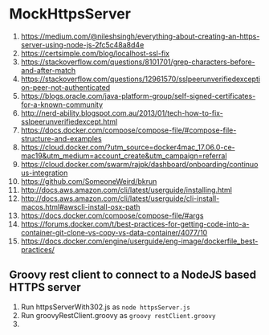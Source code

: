 # MockHttpsServer

1. https://medium.com/@nileshsingh/everything-about-creating-an-https-server-using-node-js-2fc5c48a8d4e
2. https://certsimple.com/blog/localhost-ssl-fix
3. https://stackoverflow.com/questions/8101701/grep-characters-before-and-after-match
4. https://stackoverflow.com/questions/12961570/sslpeerunverifiedexception-peer-not-authenticated
5. https://blogs.oracle.com/java-platform-group/self-signed-certificates-for-a-known-community
6. http://nerd-ability.blogspot.com.au/2013/01/tech-how-to-fix-sslpeerunverifiedexcept.html
7. https://docs.docker.com/compose/compose-file/#compose-file-structure-and-examples
8. https://cloud.docker.com/?utm_source=docker4mac_17.06.0-ce-mac19&utm_medium=account_create&utm_campaign=referral
9. https://cloud.docker.com/swarm/rajpk/dashboard/onboarding/continuous-integration
10. https://github.com/SomeoneWeird/bkrun
11. http://docs.aws.amazon.com/cli/latest/userguide/installing.html
12. http://docs.aws.amazon.com/cli/latest/userguide/cli-install-macos.html#awscli-install-osx-path
13. https://docs.docker.com/compose/compose-file/#args
14. https://forums.docker.com/t/best-practices-for-getting-code-into-a-container-git-clone-vs-copy-vs-data-container/4077/10
15. https://docs.docker.com/engine/userguide/eng-image/dockerfile_best-practices/

Groovy rest client to connect to a NodeJS based HTTPS server
------------------------------------------------------------

1. Run httpsServerWith302.js as `node httpsServer.js`
2. Run groovyRestClient.groovy as `groovy restClient.groovy`
3. 
